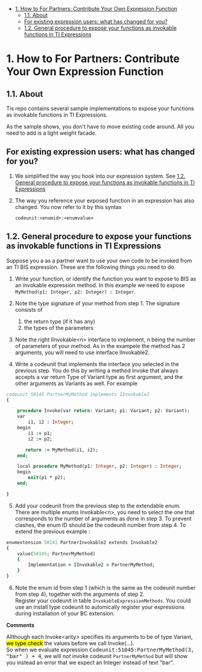 - [1. How to For Partners: Contribute Your Own Expression Function](#1-how-to-for-partners-contribute-your-own-expression-function)
  - [1.1. About](#11-about)
  - [For existing expression users: what has changed for you?](#for-existing-expression-users-what-has-changed-for-you)
  - [1.2. General procedure to expose your functions as invokable functions in TI Expressions](#12-general-procedure-to-expose-your-functions-as-invokable-functions-in-ti-expressions)


# 1. How to For Partners: Contribute Your Own Expression Function

## 1.1. About

Tis repo contains several sample implementations to expose your functions as invokable functions in TI Expressions.

As the sample shows, you don't have to move existing code around. All you need to add is a light weight facade. 

## For existing expression users: what has changed for you?

1. We simplified the way you hook into our expression system. See [1.2. General procedure to expose your functions as invokable functions in TI Expressions](#1-how-to-for-partners-contribute-your-own-expression-function)

2. The way you reference your exposed function  in an expression has also changed. You now refer to it by this syntax <br>
   ```
   codeunit:<enumid>:<enumvalue>
   ```

## 1.2. General procedure to expose your functions as invokable functions in TI Expressions

Suppose you a as a partner want to use your own code to be invoked from an TI BIS expression.
These are the following things you need to do.

1. Write your function, or identify the function you want to expose to BIS as an invokable expression method.
In this example we need to expose `MyMethod(p1: Integer, p2: Integer) : Integer`.

2. Note the type signature of your method from step 1. The signature consists of 
    1. the return type (if it has any)
    2. the types of the parameters

3. Note the right IInvokable\<n\> interface to implement, n being the number of parameters of your method. As in the exampele the method has 2 arguments, you will need to use interface IInvokable2.

4. Write a codeunit that implements the interface you selected in the previous step. You do this by writing a method Invoke that always accepts a var return Type of Variant type as first argument, and the other arguments as Variants as well. For example

```fortran
codeunit 50145 PartnerMyMethod implements IInvokable2
{

    procedure Invoke(var return: Variant; p1: Variant; p2: Variant);
    var
        i1, i2 : Integer;
    begin
        i1 := p1;
        i2 := p2;

       return := MyMethod(i1, i2);
    end;

    local procedure MyMethod(p1: Integer, p2: Integer) : Integer;
    begin
        exit(p1 * p2);
    end;

} 
```

5. Add your codeunit from the previous step to the extendable enum. There are multiple enums Invokable\<n\>, you need to select the one that corresponds to the number of arguments as done in step 3. To prevent clashes, the enum ID should be the codeunit number from step 4.
To extend the previous example :

```fortran
enumextension 50141 PartnerInvokable2 extends Invokable2
{
    value(50145; PartnerMyMethod)
    {
        Implementation = IInvokable2 = PartnerMyMethod;
    }
}
```
6. Note the enum id from step 1 (which is the same as the codeunit number from step 4), together with the arguments of step 2\. 
<br>Register  your codeunit in table `InvokableExpressionMethods`. You could use an  install type codeunit to automically register your expressions during installation of your BC extension.

**Comments**

Allthough each Invoke\<arity\>  specifies its arguments to be of type Variant, <mark>we type check</mark> the values before we call Invoke(...).<br>
So when we evaluate expression <kbd>Codeunit:51045:PartnerMyMethod(3, "bar" ) + 4</kbd>, we will *not* invoke codeunit `PartnerMyMethod` but will show you instead an error that we expect an Integer instead of text "bar".